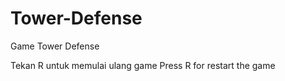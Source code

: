 # Tower-Defense
 Game Tower Defense
 
 Tekan R untuk memulai ulang game
 Press R for restart the game
